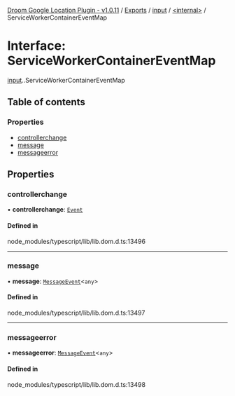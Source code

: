 [Droom Google Location Plugin - v1.0.11](../README.md) / [Exports](../modules.md) / [input](../modules/input.md) / [<internal\>](../modules/input._internal_.md) / ServiceWorkerContainerEventMap

# Interface: ServiceWorkerContainerEventMap

[input](../modules/input.md).[<internal>](../modules/input._internal_.md).ServiceWorkerContainerEventMap

## Table of contents

### Properties

- [controllerchange](input._internal_.ServiceWorkerContainerEventMap.md#controllerchange)
- [message](input._internal_.ServiceWorkerContainerEventMap.md#message)
- [messageerror](input._internal_.ServiceWorkerContainerEventMap.md#messageerror)

## Properties

### controllerchange

• **controllerchange**: [`Event`](../modules/input._internal_.md#event)

#### Defined in

node_modules/typescript/lib/lib.dom.d.ts:13496

___

### message

• **message**: [`MessageEvent`](../modules/input._internal_.md#messageevent)<`any`\>

#### Defined in

node_modules/typescript/lib/lib.dom.d.ts:13497

___

### messageerror

• **messageerror**: [`MessageEvent`](../modules/input._internal_.md#messageevent)<`any`\>

#### Defined in

node_modules/typescript/lib/lib.dom.d.ts:13498
